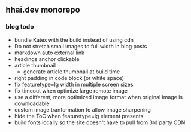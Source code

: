 ## hhai.dev monorepo

### blog todo

- bundle Katex with the build instead of using cdn
- Do not stretch small images to full width in blog posts
- markdown auto external link
- headings anchor clickable
- article thumbnail
    - generate article thumbnail at build time
- right padding in code block (or white space)
- fix featuretype=lg width in multiple screen sizes
- fix timeout when optimize large remote image
- use a different, more optimized image format when original image is downloadable
- custom image tranformation to allow image sharpening
- hide the ToC when featuretype=lg element presents
- build fonts locally so the site doesn't have to pull from 3rd party CDN
